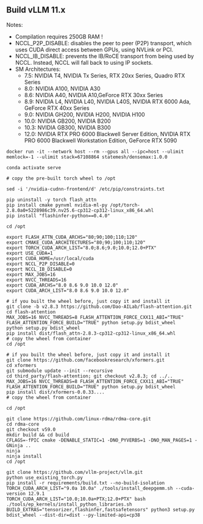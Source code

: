 ## Build vLLM 11.x

Notes:
- Compilation requires 250GB RAM !
- NCCL_P2P_DISABLE: disables the peer to peer (P2P) transport, which uses CUDA direct access between GPUs, using NVLink or PCI.
- NCCL_IB_DISABLE: prevents the IB/RoCE transport from being used by NCCL. Instead, NCCL will fall back to using IP sockets.
- SM Architectures:
  - 7.5: NVIDIA T4, NVIDIA Tx Series, RTX 20xx Series, Quadro RTX Series
  - 8.0: NVIDIA A100, NVIDIA A30
  - 8.6: NVIDIA A40, NVIDIA A10,GeForce RTX 30xx Series
  - 8.9: NVIDIA L4, NVIDIA L40, NVIDIA L40S, NVIDIA RTX 6000 Ada, GeForce RTX 40xx Series
  - 9.0: NVIDIA GH200, NVIDIA H200, NVIDIA H100
  - 10.0: NVIDIA GB200, NVIDIA B200
  - 10.3: NVIDIA GB300, NVIDIA B300
  - 12.0: NVIDIA RTX PRO 6000 Blackwell Server Edition, NVIDIA RTX PRO 6000 Blackwell Workstation Edition, GeForce RTX 5090

```shell
docker run -it --network host --rm --gpus all --ipc=host --ulimit memlock=-1 --ulimit stack=67108864 statemesh/densemax:1.0.0

conda activate serve

# copy the pre-built torch wheel to /opt

sed -i '/nvidia-cudnn-frontend/d' /etc/pip/constraints.txt

pip uninstall -y torch flash_attn
pip install cmake pynvml nvidia-ml-py /opt/torch-2.8.0a0+5228986c39.nv25.6-cp312-cp312-linux_x86_64.whl
pip install "flashinfer-python==0.4.0"

cd /opt

export FLASH_ATTN_CUDA_ARCHS="80;90;100;110;120"
export CMAKE_CUDA_ARCHITECTURES="80;90;100;110;120"
export TORCH_CUDA_ARCH_LIST="8.0;8.6;9.0;10.0;12.0+PTX"
export USE_CUDA=1
export CUDA_HOME=/usr/local/cuda
export NCCL_P2P_DISABLE=0
export NCCL_IB_DISABLE=0
export MAX_JOBS=16
export NVCC_THREADS=16
export CUDA_ARCHS="8.0 8.6 9.0 10.0 12.0"
export CUDA_ARCH_LIST="8.0 8.6 9.0 10.0 12.0"

# if you built the wheel before, just copy it and install it
git clone -b v2.8.3 https://github.com/Dao-AILab/flash-attention.git
cd flash-attention
MAX_JOBS=16 NVCC_THREADS=8 FLASH_ATTENTION_FORCE_CXX11_ABI="TRUE" FLASH_ATTENTION_FORCE_BUILD="TRUE" python setup.py bdist_wheel
python setup.py bdist_wheel
pip install dist/flash_attn-2.8.3-cp312-cp312-linux_x86_64.whl
# copy the wheel from container
cd /opt

# if you built the wheel before, just copy it and install it
git clone https://github.com/facebookresearch/xformers.git
cd xformers
git submodule update --init --recursive
cd third_party/flash-attention; git checkout v2.8.3; cd ../..
MAX_JOBS=16 NVCC_THREADS=8 FLASH_ATTENTION_FORCE_CXX11_ABI="TRUE" FLASH_ATTENTION_FORCE_BUILD="TRUE" python setup.py bdist_wheel
pip install dist/xformers-0.0.33....
# copy the wheel from container

cd /opt

git clone https://github.com/linux-rdma/rdma-core.git
cd rdma-core
git checkout v59.0
mkdir build && cd build
CFLAGS=-fPIC cmake -DENABLE_STATIC=1 -DNO_PYVERBS=1 -DNO_MAN_PAGES=1 -GNinja ..
ninja
ninja install
cd /opt

git clone https://github.com/vllm-project/vllm.git
python use_existing_torch.py
pip install -r requirements/build.txt --no-build-isolation
TORCH_CUDA_ARCH_LIST="9.0a 10.0a" ./tools/install_deepgemm.sh --cuda-version 12.9.1
TORCH_CUDA_ARCH_LIST="10.0;10.0a+PTX;12.0+PTX" bash ./tools/ep_kernels/install_python_libraries.sh
BUILD_EXTRAS="tensorizer,flashinfer,fastsafetensors" python3 setup.py bdist_wheel --dist-dir=dist --py-limited-api=cp38
```